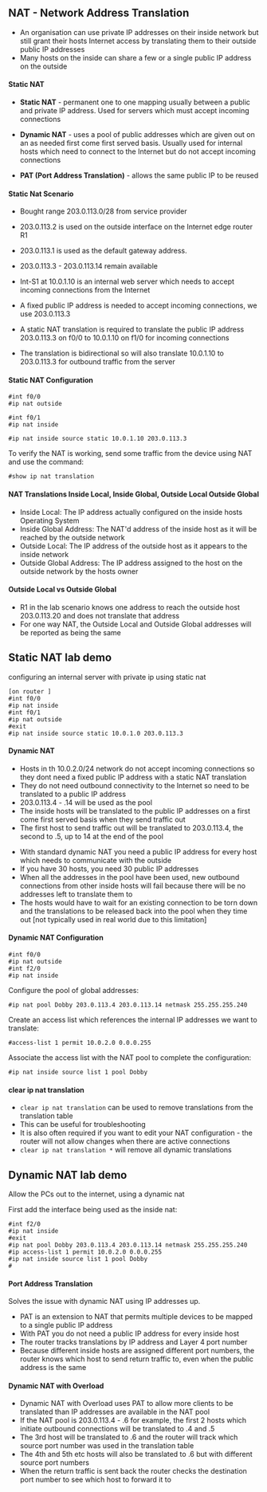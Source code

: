## NAT - Network Address Translation

- An organisation can use private IP addresses on their inside network but still grant their hosts Internet access by translating them to their outside public IP addresses
- Many hosts on the inside can share a few or a single public IP address on the outside

#### Static NAT

- **Static NAT** - permanent one to one mapping usually between a public and private IP address. Used for servers which must accept incoming connections

- **Dynamic NAT** - uses a pool of public addresses which are given out on an as needed first come first served basis. Usually used for internal hosts which need to connect to the Internet but do not accept incoming connections

- **PAT (Port Address Translation)** - allows the same public IP to be reused

#### Static Nat Scenario

- Bought range 203.0.113.0/28 from service provider
- 203.0.113.2 is used on the outside interface on the Internet edge router R1
- 203.0.113.1 is used as the default gateway address. 
- 203.0.113.3 - 203.0.113.14 remain available

- Int-S1 at 10.0.1.10 is an internal web server which needs to accept incoming connections from the Internet
- A fixed public IP address is needed to accept incoming connections, we use 203.0.113.3
- A static NAT translation is required to translate the public IP address 203.0.113.3 on f0/0 to 10.0.1.10 on f1/0 for incoming connections
- The translation is bidirectional so will also translate 10.0.1.10 to 203.0.113.3 for outbound traffic from the server 

#### Static NAT Configuration
```
#int f0/0
#ip nat outside

#int f0/1
#ip nat inside

#ip nat inside source static 10.0.1.10 203.0.113.3
```

To verify the NAT is working, send some traffic from the device using NAT and use the command:
```
#show ip nat translation
```

#### NAT Translations Inside Local, Inside Global, Outside Local Outside Global

* Inside Local: The IP address actually configured on the inside hosts Operating System
* Inside Global Address: The NAT'd address of the inside host as it will be reached by the outside network 
* Outside Local: The IP address of the outside host as it appears to the inside network 
* Outside Global Address: The IP address assigned to the host on the outside network by the hosts owner

#### Outside Local vs Outside Global
- R1 in the lab scenario knows one address to reach the outside host 203.0.113.20 and does not translate that address
- For one way NAT, the Outside Local and Outside Global addresses will be reported as being the same 

## Static NAT lab demo
configuring an internal server with private ip using static nat 
```
[on router ]
#int f0/0
#ip nat inside 
#int f0/1 
#ip nat outside 
#exit
#ip nat inside source static 10.0.1.0 203.0.113.3
```

#### Dynamic NAT

- Hosts in th 10.0.2.0/24 network do not accept incoming connections so they dont need a fixed public IP address with a static NAT translation
- They do not need outbound connectivity to the Internet so need to be translated to a public IP address
- 203.0.113.4 - .14 will be used as the pool
- The inside hosts will be translated to the public IP addresses on a first come first served basis when they send traffic out
- The first host to send traffic out will be translated to 203.0.113.4, the second to .5, up to 14 at the end of the pool

* With standard dynamic NAT you need a public IP address for every host which needs to communicate with the outside
* If you have 30 hosts, you need 30 public IP addresses
* When all the addresses in the pool have been used, new outbound connections from other inside hosts will fail because there will be no addresses left to translate them to
* The hosts would have to wait for an existing connection to be torn down and the translations to be released back into the pool when they time out
[not typically used in real world due to this limitation]

#### Dynamic NAT Configuration 
```
#int f0/0
#ip nat outside
#int f2/0
#ip nat inside 
```
Configure the pool of global addresses:
```
#ip nat pool Dobby 203.0.113.4 203.0.113.14 netmask 255.255.255.240
```
Create an access list which references the internal IP addresses we want to translate:
```
#access-list 1 permit 10.0.2.0 0.0.0.255
```
Associate the access list with the NAT pool to complete the configuration:
```
#ip nat inside source list 1 pool Dobby
```

#### clear ip nat translation 

- ```clear ip nat translation``` can be used to remove translations from the translation table
- This can be useful for troubleshooting
- It is also often required if you want to edit your NAT configuration - the router will not allow changes when there are active connections
- ```clear ip nat translation *``` will remove all dynamic translations 

## Dynamic NAT lab demo
Allow the PCs out to the internet, using a dynamic nat

First add the interface being used as the inside nat:
```
#int f2/0
#ip nat inside
#exit
#ip nat pool Dobby 203.0.113.4 203.0.113.14 netmask 255.255.255.240
#ip access-list 1 permit 10.0.2.0 0.0.0.255
#ip nat inside source list 1 pool Dobby
#
```

#### Port Address Translation 
Solves the issue with dynamic NAT using IP addresses up.

- PAT is an extension to NAT that permits multiple devices to be mapped to a single public IP address
- With PAT you do not need a public IP address for every inside host 
- The router tracks translations by IP address and Layer 4 port number
- Because different inside hosts are assigned different port numbers, the router knows which host to send return traffic to, even when the public address is the same

#### Dynamic NAT with Overload

* Dynamic NAT with Overload uses PAT to allow more clients to be translated than IP addresses are available in the NAT pool
* If the NAT pool is 203.0.113.4 - .6 for example, the first 2 hosts which initiate outbound connections will be translated to .4 and .5
* The 3rd host will be translated to .6 and the router will track which source port number was used in the translation table
* The 4th and 5th etc hosts will also be translated to .6 but with different source port numbers
* When the return traffic is sent back the router checks the destination port number to see which host to forward it to




